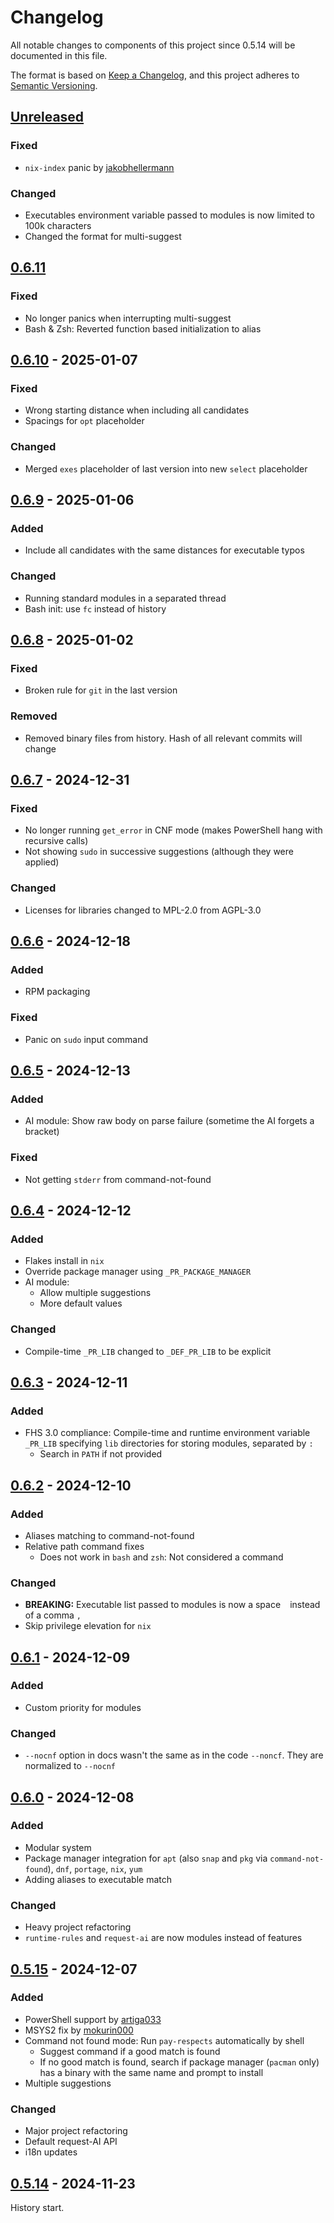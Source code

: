 # Changelog

All notable changes to components of this project since 0.5.14 will be documented in this file.

The format is based on [Keep a Changelog](https://keepachangelog.com/en/1.1.0/),
and this project adheres to [Semantic Versioning](https://semver.org/spec/v2.0.0.html).

## [Unreleased]

### Fixed

- `nix-index` panic by [jakobhellermann](https://github.com/iffse/pay-respects/pull/31)

### Changed

- Executables environment variable passed to modules is now limited to 100k characters
- Changed the format for multi-suggest

## [0.6.11]

### Fixed

- No longer panics when interrupting multi-suggest
- Bash & Zsh: Reverted function based initialization to alias

## [0.6.10] - 2025-01-07

### Fixed

- Wrong starting distance when including all candidates
- Spacings for `opt` placeholder

### Changed

- Merged `exes` placeholder of last version into new `select` placeholder

## [0.6.9] - 2025-01-06

### Added

- Include all candidates with the same distances for executable typos

### Changed

- Running standard modules in a separated thread
- Bash init: use `fc` instead of history

## [0.6.8] - 2025-01-02

### Fixed

- Broken rule for `git` in the last version

### Removed

- Removed binary files from history. Hash of all relevant commits will change

## [0.6.7] - 2024-12-31

### Fixed

- No longer running `get_error` in CNF mode (makes PowerShell hang with recursive calls)
- Not showing `sudo` in successive suggestions (although they were applied)

### Changed

- Licenses for libraries changed to MPL-2.0 from AGPL-3.0

## [0.6.6] - 2024-12-18

### Added

- RPM packaging

### Fixed

- Panic on `sudo` input command

## [0.6.5] - 2024-12-13

### Added

- AI module: Show raw body on parse failure (sometime the AI forgets a bracket)

### Fixed

- Not getting `stderr` from command-not-found

## [0.6.4] - 2024-12-12

### Added

- Flakes install in `nix`
- Override package manager using `_PR_PACKAGE_MANAGER`
- AI module:
	- Allow multiple suggestions
	- More default values

### Changed

- Compile-time `_PR_LIB` changed to `_DEF_PR_LIB` to be explicit

## [0.6.3] - 2024-12-11

### Added

- FHS 3.0 compliance: Compile-time and runtime environment variable `_PR_LIB` specifying `lib` directories for storing modules, separated by `:`
	- Search in `PATH` if not provided

## [0.6.2] - 2024-12-10

### Added

- Aliases matching to command-not-found
- Relative path command fixes
	- Does not work in `bash` and `zsh`: Not considered a command

### Changed

- **BREAKING:** Executable list passed to modules is now a space ` ` instead of a comma `,`
- Skip privilege elevation for `nix`

## [0.6.1] - 2024-12-09

### Added

- Custom priority for modules

### Changed

- `--nocnf` option in docs wasn't the same as in the code `--noncf`. They are normalized to `--nocnf`

## [0.6.0] - 2024-12-08

### Added

- Modular system
- Package manager integration for `apt` (also `snap` and `pkg` via `command-not-found`), `dnf`, `portage`, `nix`, `yum`
- Adding aliases to executable match

### Changed

- Heavy project refactoring
- `runtime-rules` and `request-ai` are now modules instead of features

## [0.5.15] - 2024-12-07

### Added

- PowerShell support by [artiga033](https://github.com/iffse/pay-respects/pull/15)
- MSYS2 fix by [mokurin000](https://github.com/iffse/pay-respects/pull/12)
- Command not found mode: Run `pay-respects` automatically by shell
	- Suggest command if a good match is found
	- If no good match is found, search if package manager (`pacman` only) has a binary with the same name and prompt to install
- Multiple suggestions

### Changed

- Major project refactoring
- Default request-AI API
- i18n updates

## [0.5.14] - 2024-11-23

History start.

[unreleased]: https://github.com/iffse/pay-respects/compare/v0.6.11..HEAD
[0.6.11]: https://github.com/iffse/pay-respects/compare/v0.6.10..v0.6.11
[0.6.10]: https://github.com/iffse/pay-respects/compare/v0.6.9..v0.6.10
[0.6.9]: https://github.com/iffse/pay-respects/compare/v0.6.8..v0.6.9
[0.6.8]: https://github.com/iffse/pay-respects/compare/v0.6.7..v0.6.8
[0.6.7]: https://github.com/iffse/pay-respects/compare/v0.6.6..v0.6.7
[0.6.6]: https://github.com/iffse/pay-respects/compare/v0.6.5..v0.6.6
[0.6.5]: https://github.com/iffse/pay-respects/compare/v0.6.4..v0.6.5
[0.6.4]: https://github.com/iffse/pay-respects/compare/v0.6.3..v0.6.4
[0.6.3]: https://github.com/iffse/pay-respects/compare/v0.6.2..v0.6.3
[0.6.2]: https://github.com/iffse/pay-respects/compare/v0.6.1..v0.6.2
[0.6.1]: https://github.com/iffse/pay-respects/compare/v0.6.0..v0.6.1
[0.6.0]: https://github.com/iffse/pay-respects/compare/v0.5.15..v0.6.0
[0.5.15]: https://github.com/iffse/pay-respects/compare/v0.5.14..v0.5.15
[0.5.14]: https://github.com/iffse/pay-respects/commits/v0.5.14
